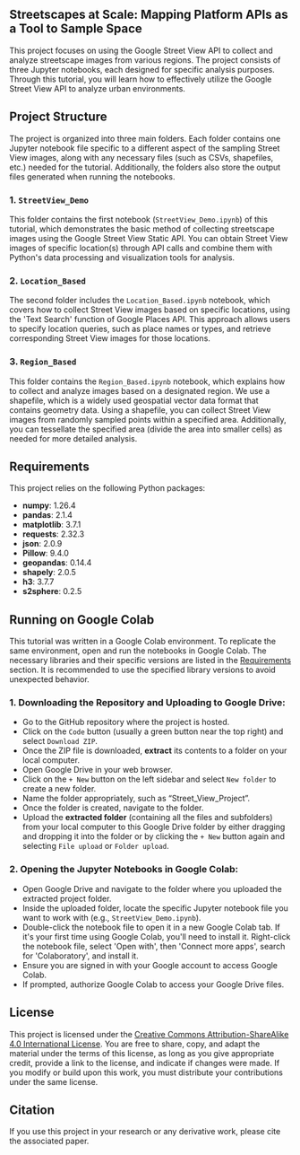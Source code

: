 ## **Streetscapes at Scale: Mapping Platform APIs as a Tool to Sample Space**

This project focuses on using the Google Street View API to collect and analyze streetscape images from various regions. The project consists of three Jupyter notebooks, each designed for specific analysis purposes. Through this tutorial, you will learn how to effectively utilize the Google Street View API to analyze urban environments.

## Project Structure

The project is organized into three main folders. Each folder contains one Jupyter notebook file specific to a different aspect of the sampling Street View images, along with any necessary files (such as CSVs, shapefiles, etc.) needed for the tutorial. Additionally, the folders also store the output files generated when running the notebooks.

### 1. `StreetView_Demo`

This folder contains the first notebook (`StreetView_Demo.ipynb`) of this tutorial, which demonstrates the basic method of collecting streetscape images using the Google Street View Static API. You can obtain Street View images of specific location(s) through API calls and combine them with Python's data processing and visualization tools for analysis.

### 2. `Location_Based`

The second folder includes the `Location_Based.ipynb` notebook, which covers how to collect Street View images based on specific locations, using the 'Text Search' function of Google Places API. This approach allows users to specify location queries, such as place names or types, and retrieve corresponding Street View images for those locations.

### 3. `Region_Based`

This folder contains the `Region_Based.ipynb` notebook, which explains how to collect and analyze images based on a designated region. We use a shapefile, which is a widely used geospatial vector data format that contains geometry data. Using a shapefile, you can collect Street View images from randomly sampled points within a specified area. Additionally, you can tessellate the specified area (divide the area into smaller cells) as needed for more detailed analysis.

## Requirements

This project relies on the following Python packages:

- **numpy**: 1.26.4
- **pandas**: 2.1.4
- **matplotlib**: 3.7.1
- **requests**: 2.32.3
- **json**: 2.0.9
- **Pillow**: 9.4.0
- **geopandas**: 0.14.4
- **shapely**: 2.0.5
- **h3**: 3.7.7
- **s2sphere**: 0.2.5

## Running on Google Colab

This tutorial was written in a Google Colab environment. To replicate the same environment, open and run the notebooks in Google Colab. The necessary libraries and their specific versions are listed in the [Requirements](#requirements) section. It is recommended to use the specified library versions to avoid unexpected behavior.

### 1. Downloading the Repository and Uploading to Google Drive:

- Go to the GitHub repository where the project is hosted.
- Click on the `Code` button (usually a green button near the top right) and select `Download ZIP`.
- Once the ZIP file is downloaded, **extract** its contents to a folder on your local computer.
- Open Google Drive in your web browser.
- Click on the `+ New` button on the left sidebar and select `New folder` to create a new folder.
- Name the folder appropriately, such as “Street_View_Project”.
- Once the folder is created, navigate to the folder.
- Upload the **extracted folder** (containing all the files and subfolders) from your local computer to this Google Drive folder by either dragging and dropping it into the folder or by clicking the `+ New` button again and selecting `File upload` or `Folder upload`.

### 2. Opening the Jupyter Notebooks in Google Colab:

- Open Google Drive and navigate to the folder where you uploaded the extracted project folder.
- Inside the uploaded folder, locate the specific Jupyter notebook file you want to work with (e.g., `StreetView_Demo.ipynb`).
- Double-click the notebook file to open it in a new Google Colab tab. If it's your first time using Google Colab, you'll need to install it. Right-click the notebook file, select 'Open with', then 'Connect more apps', search for 'Colaboratory', and install it.
- Ensure you are signed in with your Google account to access Google Colab.
- If prompted, authorize Google Colab to access your Google Drive files.


## License

This project is licensed under the [Creative Commons Attribution-ShareAlike 4.0 International License](https://creativecommons.org/licenses/by-sa/4.0/deed.en). You are free to share, copy, and adapt the material under the terms of this license, as long as you give appropriate credit, provide a link to the license, and indicate if changes were made. If you modify or build upon this work, you must distribute your contributions under the same license.

## Citation

If you use this project in your research or any derivative work, please cite the associated paper.